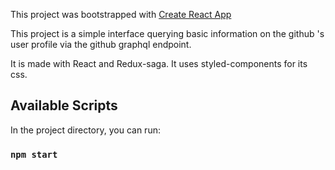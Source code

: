 This project was bootstrapped with [Create React App](https://github.com/facebook/create-react-app)

This project is a simple interface querying basic information on the github 's user profile via the github graphql endpoint.

It is made with React and Redux-saga. It uses styled-components for its css.

## Available Scripts

In the project directory, you can run:

### `npm start`
